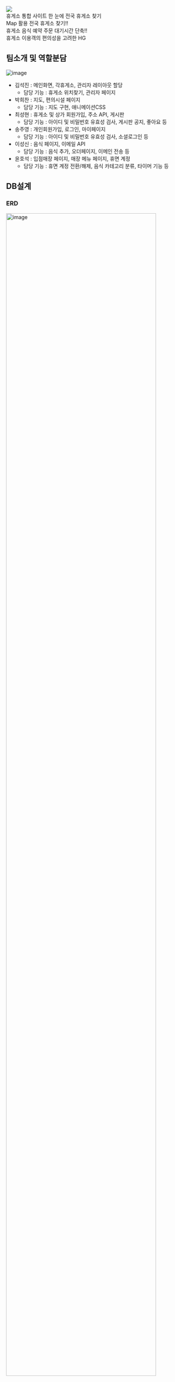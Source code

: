 <div align='left'>
<img src="https://capsule-render.vercel.app/api?type=wave&color=auto&height=400&section=header&text=HYUGO&fontSize=90&fontColor="#f7f5f5"&color=gradient />
<br>
<div >
휴게소 통합 사이트
한 눈에 전국 휴게소 찾기 <br>
Map 활용 전국 휴게소 찾기!! <br>
휴게소 음식 예약 주문 대기시간 단축!! <br>
휴게소 이용객의 편의성을 고려한 HG
</div>
</div>


## 팀소개 및 역할분담
![image](https://github.com/jooyoungsong/SemiProject/assets/111737185/7be0541a-db69-47a4-8057-e77a4bdc89d6)

- 김석진 : 메인화면, 각휴게소, 관리자 레이아웃 할당
  - 담당 기능 : 휴게소 위치찾기, 관리자 페이지
- 박희찬 : 지도, 편의시설 페이지
  - 담당 기능 : 지도 구현, 애니메이션CSS
- 최성현 : 휴게소 및 상가 회원가입, 주소 API, 게시판
  - 담당 기능 : 아이디 및 비밀번호 유효성 검사, 게시판 공지, 좋아요 등
- 송주영 : 개인회원가입, 로그인, 마이페이지
  - 담당 기능 : 아이디 및 비밀번호 유효성 검사, 소셜로그인 등
- 이성신 : 음식 페이지, 이메일 API
  - 담당 기능 : 음식 추가, 오더페이지, 이메인 전송 등
- 윤호석 : 입점매장 페이지, 매장 메뉴 페이지, 휴면 계정
  - 담당 기능 : 휴면 계정 전환/해제, 음식 카테고리 분류, 타이머 기능 등

## DB설계

### ERD
<img width="90%" alt="image" src="https://github.com/jooyoungsong/SemiProject/assets/111737185/9f260ea0-8757-41e6-a84a-d2a32bd6c2c3">

### 테이블 정의서
<img width="90%" alt="image" src="https://github.com/jooyoungsong/SemiProject/assets/111737185/0455932b-5cba-4496-8917-a42d9b42adad">

## Tech Stacks
![image](https://github.com/jooyoungsong/SemiProject/assets/111737185/fc30b235-986d-477c-9c63-7d9bf49c1144)

<div><h4>프론트엔드</h4>
    <img src="https://img.shields.io/badge/Bootstrap-7952B3?style=flat&logo=Bootstrap&logoColor=white">
    <img src="https://img.shields.io/badge/HTML5-E34F26?style=flat&logo=HTML5&logoColor=white">
    <img src="https://img.shields.io/badge/CSS3-1572B6?style=flat&logo=CSS3&logoColor=white">
    <img src="https://img.shields.io/badge/jQuery-0769AD?style=flat&logo=jQuery&logoColor=white">
    <img src="https://img.shields.io/badge/Javascript-F7DF1E?style=flat&logo=Javascript&logoColor=white">
</div>

<div><h4>백엔드</h4>
  <img src="https://img.shields.io/badge/Java-007396?style=flat&logo=Java&logoColor=white">
  <img src="https://img.shields.io/badge/JSP-007396?style=flat&logo=Java&logoColor=white">
  <img src="https://img.shields.io/badge/Apache%20Tomcat-F8DC75?style=flat&logo=Apache%20Tomcat&logoColor=white">
</div>

<div><h4>DB</h4>
  <img src="https://img.shields.io/badge/MySQL-4479A1?style=flat&logo=MySQL&logoColor=white">
  <img src="https://img.shields.io/badge/AWS-232F3E?style=flat&logo=AWS&logoColor=white">
</div>

<div><h4>communication</h4>
  <img src="https://img.shields.io/badge/Github-181717?style=flat&logo=Github&logoColor=white">
  <img src="https://img.shields.io/badge/Discord-5865F2?style=flat&logo=Github&logoColor=white">
</div><br>



## 연락처

프로젝트와 관련된 문의 및 협업은 아래 연락처로 연락바랍니다.

- 김석진 이메일 : pou11uyt@naver.com
  - Git 주소 : https://github.com/ruky1
- 박희찬 이메일 : luis1018@naver.com
  - Git 주소 : https://github.com/itephc
- 최성현 이메일 : tjdgus9773@gamil.com
  - Git 주소 : https://github.com/dawn-sh
- 송주영 이메일 : jystech10@naver.com
  - Git 주소 : https://github.com/jooyoungsong
- 이성신 이메일 : ssung2sin@naver.com
  - Git 주소 : https://github.com/ssung2sin
- 윤호석 이메일 : hs970216@naver.com
  - Git 주소 : https://github.com/otfeb


## 시연 영상

### 김석진
- 휴게소 위치 찾기
![KakaoTalk_Photo_2023-09-25-17-15-59 003](https://github.com/jooyoungsong/SemiProject/assets/111737185/994362ea-939c-4b2c-a99e-3632912caa2e)

### 박희찬
- 지도 출력
<img width="708" alt="스크린샷 2023-09-21 181703" src="https://github.com/jooyoungsong/SemiProject/assets/136789700/a907a3a7-7887-4d96-8967-f418b6e4e642">
- 편의시설 안내 페이지

![편의시설안내1](https://github.com/jooyoungsong/SemiProject/assets/136789700/8b291000-a779-4d2d-bbbd-d55f98e46153)
![편의시설안내2](https://github.com/jooyoungsong/SemiProject/assets/136789700/cf032ad3-e25a-4165-814a-6e85e4cb7db2)
![편의시설안내3](https://github.com/jooyoungsong/SemiProject/assets/136789700/283eaf07-5c89-46cd-ad10-005d3acfddd2)

### 최성현
- 회원가입 유효성 검사 및 주소 API
![회원가입 유효성 검사](https://github.com/jooyoungsong/SemiProject/assets/111737185/588cd1cf-93e3-4684-925f-f404b928e0b2)
- 게시글 인기글 모음 및 버튼 CSS
![인기글 모음 및 버튼 css](https://github.com/jooyoungsong/SemiProject/assets/111737185/4aa9fae6-7bb3-48fb-83bd-9c4fe75829fa)
- 게시글 수 변경
![게시물 갯수](https://github.com/jooyoungsong/SemiProject/assets/111737185/c13cb02a-9d2a-46f0-a9a6-af09c3525cc0)

### 송주영


### 이성신
- 음식추가
![KakaoTalk_Photo_2023-09-25-17-22-40](https://github.com/jooyoungsong/SemiProject/assets/111737185/a005f68f-06cc-44aa-be73-2dec0f46a4ec)
- 디테일페이지
![디테일 페이지](https://github.com/jooyoungsong/SemiProject/assets/136788985/00ffc9ee-2204-41af-9fb0-e7a00929db20)
- 오더페이지&결제API(카카오페이&토스)
![결제 및 오더페이지](https://github.com/jooyoungsong/SemiProject/assets/136788985/6504b94a-b4b6-46e2-8b49-2639138806bc)
- 매장&유저 주문창
<video src="https://github.com/jooyoungsong/SemiProject/assets/136788985/85a3f9c1-a0e4-4826-a55f-f8cbe1639b90.mp4" type="video/mp4"></video>
- 이메일API&난수발생
![난수발생](https://github.com/jooyoungsong/SemiProject/assets/136788985/eba3a3ba-2e5c-48f3-9d72-77c4ced922e3)

### 윤호석
- 휴면계정 이메일 인증 1
![KakaoTalk_Photo_2023-09-25-17-21-12 001](https://github.com/jooyoungsong/SemiProject/assets/111737185/0cbfab6d-9f0c-4b04-b633-7f108c997ffe)
- 휴면계정 이메일 인증 2
![KakaoTalk_Photo_2023-09-25-17-21-12 002](https://github.com/jooyoungsong/SemiProject/assets/111737185/648f8219-ac9e-4974-a187-c4d41d740bb7)
- 매장 페이지 기능 1
![KakaoTalk_Photo_2023-09-25-17-21-12 003](https://github.com/jooyoungsong/SemiProject/assets/111737185/696ed586-2d24-423b-8bfe-dad85f361bee)
- 매장 페이지 기능 2
![KakaoTalk_Photo_2023-09-25-17-21-12 004](https://github.com/jooyoungsong/SemiProject/assets/111737185/df33197b-f45d-48bc-929b-3364ed6cffda)
